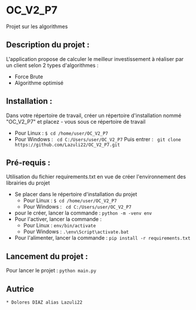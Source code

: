 # OC_V2_P7
Projet sur les algorithmes

## Description du projet :

L'application propose de calculer le meilleur investissement à réaliser par un client
selon 2 types d'algorithmes :
* Force Brute
* Algorithme optimisé


## Installation :

Dans votre répertoire de travail, créer un répertoire d'installation nommé  "OC_V2_P7"
et placez - vous sous ce répertoire de travail
* Pour Linux :
`$ cd /home/user/OC_V2_P7`
* Pour Windows :
` cd C:/Users/user/OC_V2_P7`
Puis entrer :
` git clone https://github.com/Lazuli22/OC_V2_P7.git`

## Pré-requis :

Utilisation du fichier requirements.txt en vue de créer l'environnement des librairies du projet
* Se placer dans le répertoire d'installation du projet
    *  Pour Linux :
    `$ cd /home/user/OC_V2_P7`
    *  Pour Windows :
    ` cd C:/Users/user/OC_V2_P7`
* pour le créer, lancer la commande : 
    `python -m -venv env`
* Pour l'activer, lancer la commande :
    * Pour Linux :
    `env/bin/activate `
    * Pour Windows :
    `.\env\Script\activate.bat`
* Pour l'alimenter, lancer la commande :
    `pip install -r requirements.txt`

## Lancement du projet :

Pour lancer le projet : `python main.py`

## Autrice
    * Dolores DIAZ alias Lazuli22
